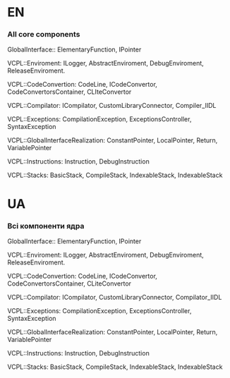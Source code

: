 <link rel="stylesheet" href="styles.css">

# EN
<h3>All core components</h3>

<p>GlobalInterface:: ElementaryFunction, IPointer</p>

<p>VCPL::Enviroment: ILogger, AbstractEnviroment, DebugEnviroment, ReleaseEnviroment.</p>

<p>VCPL::CodeConvertion: CodeLine, ICodeConvertor, CodeConvertorsContainer, CLIteConvertor</p>

<p>VCPL::Compilator: ICompilator, CustomLibraryConnector, Compiler_IIDL</p>

<p>VCPL::Exceptions: CompilationException, ExceptionsController, SyntaxException</p>

<p>VCPL::GlobalInterfaceRealization: ConstantPointer, LocalPointer, Return, VariablePointer</p>

<p>VCPL::Instructions: Instruction, DebugInstruction</p>

<p>VCPL::Stacks: BasicStack, CompileStack, IndexableStack, IndexableStack</p>

# UA
<h3>Всі компоненти ядра</h3>

<p>GlobalInterface:: ElementaryFunction, IPointer</p>

<p>VCPL::Enviroment: ILogger, AbstractEnviroment, DebugEnviroment, ReleaseEnviroment.</p>

<p>VCPL::CodeConvertion: CodeLine, ICodeConvertor, CodeConvertorsContainer, CLiteConvertor</p>

<p>VCPL::Compilator: ICompilator, CustomLibraryConnector, Compilator_IIDL</p>

<p>VCPL::Exceptions: CompilationException, ExceptionsController, SyntaxException</p>

<p>VCPL::GlobalInterfaceRealization: ConstantPointer, LocalPointer, Return, VariablePointer</p>

<p>VCPL::Instructions: Instruction, DebugInstruction</p>

<p>VCPL::Stacks: BasicStack, CompileStack, IndexableStack, IndexableStack</p>